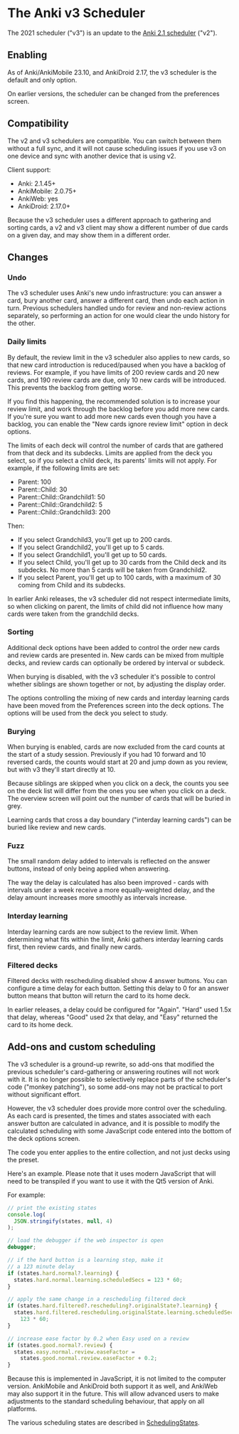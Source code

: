 # The Anki v3 Scheduler

The 2021 scheduler ("v3") is an update to the [Anki 2.1
scheduler](./the-anki-2.1-scheduler.md) ("v2").

## Enabling

As of Anki/AnkiMobile 23.10, and AnkiDroid 2.17, the v3 scheduler is the default and only option.

On earlier versions, the scheduler can be changed from the preferences screen.

## Compatibility

The v2 and v3 schedulers are compatible. You can switch between them without
a full sync, and it will not cause scheduling issues if you use v3 on one
device and sync with another device that is using v2.

Client support:

- Anki: 2.1.45+
- AnkiMobile: 2.0.75+
- AnkiWeb: yes
- AnkiDroid: 2.17.0+

Because the v3 scheduler uses a different approach to gathering and sorting
cards, a v2 and v3 client may show a different number of due cards on a given
day, and may show them in a different order.

## Changes

### Undo

The v3 scheduler uses Anki's new undo infrastructure: you can answer a card,
bury another card, answer a different card, then undo each action in turn. Previous schedulers handled undo for review and non-review actions separately, so performing an action for one would clear the undo history for the other.

### Daily limits

By default, the review limit in the v3 scheduler also applies to new cards, so that new card introduction
is reduced/paused when you have a backlog of reviews. For example, if you have limits of
200 review cards and 20 new cards, and 190 review cards are due, only 10 new
cards will be introduced. This prevents the backlog from getting
worse.

If you find this happening, the recommended solution is to increase your review limit, and work through
the backlog before you add more new cards. If you're sure you want to add more new cards
even though you have a backlog, you can enable the "New cards ignore review limit" option
in deck options.

The limits of each deck will control the number of cards that are gathered from that deck
and its subdecks. Limits are applied from the deck you select, so if you select
a child deck, its parents' limits will not apply. For example, if the
following limits are set:

- Parent: 100
- Parent::Child: 30
- Parent::Child::Grandchild1: 50
- Parent::Child::Grandchild2: 5
- Parent::Child::Grandchild3: 200

Then:

- If you select Grandchild3, you'll get up to 200 cards.
- If you select Grandchild2, you'll get up to 5 cards.
- If you select Grandchild1, you'll get up to 50 cards.
- If you select Child, you'll get up to 30 cards from the Child deck and its
  subdecks. No more than 5 cards will be taken from Grandchild2.
- If you select Parent, you'll get up to 100 cards, with a maximum of 30
  coming from Child and its subdecks.

In earlier Anki releases, the v3 scheduler did not respect intermediate limits, so when clicking on parent, the limits of child did not influence how
many cards were taken from the grandchild decks.

### Sorting

Additional deck options have been added to control the order new cards and
review cards are presented in. New cards can be mixed from multiple decks, and
review cards can optionally be ordered by interval or subdeck.

When burying is disabled, with the v3 scheduler it's possible to control whether siblings are
shown together or not, by adjusting the display order.

The options controlling the mixing of new cards and interday learning cards have
been moved from the Preferences screen into the deck options. The options will
be used from the deck you select to study.

### Burying

When burying is enabled, cards are now excluded from the card counts at the start of
a study session. Previously if you had 10 forward and 10 reversed cards, the
counts would start at 20 and jump down as you review, but with v3 they'll start directly
at 10.

Because siblings are skipped when you click on a deck, the counts you see on the deck
list will differ from the ones you see when you click on a deck. The overview screen
will point out the number of cards that will be buried in grey.

Learning cards that cross a day boundary ("interday learning cards") can be buried like review and new
cards.

### Fuzz

The small random delay added to intervals is reflected on the answer buttons,
instead of only being applied when answering.

The way the delay is calculated has also been improved - cards with intervals under
a week receive a more equally-weighted delay, and the delay amount increases more
smoothly as intervals increase.

### Interday learning

Interday learning cards are now subject to the review limit. When
determining what fits within the limit, Anki gathers interday learning cards
first, then review cards, and finally new cards.

### Filtered decks

Filtered decks with rescheduling disabled show 4 answer buttons. You can configure a time delay for each button. Setting this delay to 0 for an answer button means that button will return the card to its home deck.

In earlier releases, a delay could be configured for "Again". "Hard" used 1.5x that delay, whereas "Good" used 2x that delay, and "Easy" returned the card to its home deck.

## Add-ons and custom scheduling

The v3 scheduler is a ground-up rewrite, so add-ons that modified the previous scheduler's card-gathering or answering routines will not work with it. It is no
longer possible to selectively replace parts of the scheduler's code ("monkey
patching"), so some add-ons may not be practical to port without significant
effort.

However, the v3 scheduler does provide more control over the scheduling. As each
card is presented, the times and states associated with each answer button are
calculated in advance, and it is possible to modify the calculated scheduling
with some JavaScript code entered into the bottom of the deck options screen.

The code you enter applies to the entire collection, and not just decks using
the preset.

Here's an example. Please note that it uses modern JavaScript that will need
to be transpiled if you want to use it with the Qt5 version of Anki.

For example:

```javascript
// print the existing states
console.log(
  JSON.stringify(states, null, 4)
);

// load the debugger if the web inspector is open
debugger;

// if the hard button is a learning step, make it
// a 123 minute delay
if (states.hard.normal?.learning) {
  states.hard.normal.learning.scheduledSecs = 123 * 60;
}

// apply the same change in a rescheduling filtered deck
if (states.hard.filtered?.rescheduling?.originalState?.learning) {
  states.hard.filtered.rescheduling.originalState.learning.scheduledSecs =
    123 * 60;
}

// increase ease factor by 0.2 when Easy used on a review
if (states.good.normal?.review) {
  states.easy.normal.review.easeFactor =
    states.good.normal.review.easeFactor + 0.2;
}
```

Because this is implemented in JavaScript, it is not limited to the computer
version. AnkiMobile and AnkiDroid both support it as well, and AnkiWeb may also
support it in the future. This will allow advanced users to make 
adjustments to the standard scheduling behaviour, that apply on all platforms.

The various scheduling states are described in [SchedulingStates](https://github.com/ankitects/anki/blob/main/proto/anki/scheduler.proto).
